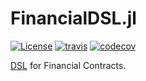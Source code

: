 
# FinancialDSL.jl

[![License][license-img]](LICENSE)
[![travis][travis-img]][travis-url]
[![codecov][codecov-img]][codecov-url]

[license-img]: http://img.shields.io/badge/license-MIT-brightgreen.svg?style=flat-square
[travis-img]: https://img.shields.io/travis/FinancialDSL/FinancialDSL.jl/master.svg?logo=travis&label=Linux&style=flat-square
[travis-url]: https://travis-ci.org/FinancialDSL/FinancialDSL.jl
[codecov-img]: https://img.shields.io/codecov/c/github/FinancialDSL/FinancialDSL.jl/master.svg?label=codecov&style=flat-square
[codecov-url]: http://codecov.io/github/FinancialDSL/FinancialDSL.jl?branch=master

[DSL](https://en.wikipedia.org/wiki/Domain-specific_language) for Financial Contracts.
